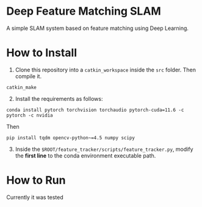 # Deep Feature Matching SLAM

A simple SLAM system based on feature matching using Deep Learning.

# How to Install

1. Clone this repository into a `catkin_workspace` inside the `src` folder. Then compile it.

```
catkin_make
```

2. Install the requirements as follows:
```
conda install pytorch torchvision torchaudio pytorch-cuda=11.6 -c pytorch -c nvidia
```

Then

```
pip install tqdm opencv-python~=4.5 numpy scipy 
```

3. Inside the `$ROOT/feature_tracker/scripts/feature_tracker.py`, modify the **first line** to the conda environment executable path.

# How to Run

Currently it was tested 